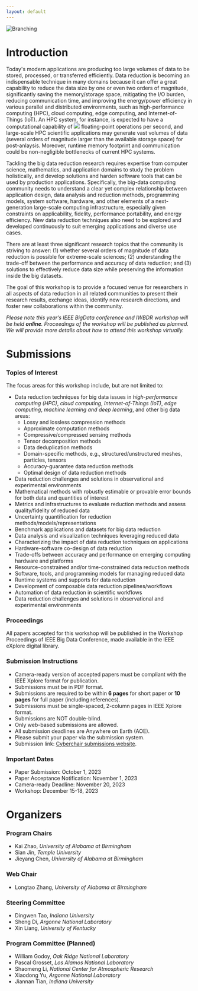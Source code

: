 ```yaml
---
layout: default
---
```


![Branching](https://user-images.githubusercontent.com/5705572/190949258-6678a21c-b33d-468c-bdba-0cd25c8ce0cd.png)

# Introduction

Today's modern applications are producing too large volumes of data to be stored, processed, or transferred efficiently. Data reduction is becoming an indispensable technique in many domains because it can offer a great capability to reduce the data size by one or even two orders of magnitude, significantly saving the memory/storage space, mitigating the I/O burden, reducing communication time, and improving the energy/power efficiency in various parallel and distributed environments, such as high-performance computing (HPC), cloud computing, edge computing, and Internet-of-Things (IoT). An HPC system, for instance, is expected to have a computational capability of <img src="https://render.githubusercontent.com/render/math?math=10^{18}"> floating-point operations per second, and large-scale HPC scientific applications may generate vast volumes of data (several orders of magnitude larger than the available storage space) for post-anlaysis.  Moreover, runtime memory footprint and communication could be non-negligible bottlenecks of current HPC systems.

Tackling the big data reduction research requires expertise from computer science, mathematics, and application domains to study the problem holistically, and develop solutions and harden software tools that can be used by production applications. Specifically, the big-data computing community needs to understand a clear yet complex relationship between application design, data analysis and reduction methods, programming models, system software, hardware, and other elements of a next-generation large-scale computing infrastructure, especially given constraints on applicability, fidelity, performance portability, and energy efficiency. New data reduction techniques also need to be explored and developed continuously to suit emerging applications and diverse use cases.

There are at least three significant research topics that the community is striving to answer: (1) whether several orders of magnitude of data reduction is possible for extreme-scale sciences; (2) understanding the trade-off between the performance and accuracy of data reduction; and (3) solutions to effectively reduce data size while preserving the information inside the big datasets. 

The goal of this workshop is to provide a focused venue for researchers in all aspects of data reduction in all related communities to present their research results, exchange ideas, identify new research directions, and foster new collaborations within the community.

<em>Please note this year’s IEEE BigData conference and IWBDR workshop will be held **online**. Proceedings of the workshop will be published as planned. We will provide more details about how to attend this workshop virtually.</em>

# Submissions

### Topics of Interest

The focus areas for this workshop include, but are not limited to:

- Data reduction techniques for big data issues in _high-performance computing (HPC)_, _cloud computing_, _Internet-of-Things (IoT)_, _edge computing_, _machine learning and deep learning_, and other big data areas:
  - Lossy and lossless compression methods
  - Approximate computation methods
  - Compressive/compressed sensing methods
  - Tensor decomposition methods
  - Data deduplication methods
  - Domain-specific methods, e.g., structured/unstructured meshes, particles, tensors
  - Accuracy-guarantee data reduction methods
  - Optimal design of data reduction methods
- Data reduction challenges and solutions in observational and experimental environments
- Mathematical methods with robustly estimable or provable error bounds for both data and quantities of interest
- Metrics and infrastructures to evaluate reduction methods and assess quality/fidelity of reduced data
- Uncertainty quantification for reduction methods/models/representations
- Benchmark applications and datasets for big data reduction 
- Data analysis and visualization techniques leveraging reduced data
- Characterizing the impact of data reduction techniques on applications
- Hardware-software co-design of data reduction
- Trade-offs between accuracy and performance on emerging computing hardware and platforms
- Resource-constrained and/or time-constrained data reduction methods
- Software, tools, and programming models for managing reduced data
- Runtime systems and supports for data reduction
- Development of composable data reduction pipelines/workflows
- Automation of data reduction in scientific workflows
- Data reduction challenges and solutions in observational and experimental environments 

### Proceedings

All papers accepted for this workshop will be published in the Workshop Proceedings of IEEE Big Data Conference, made available in the IEEE eXplore digital library.

### Submission Instructions

* Camera-ready version of accepted papers must be compliant with the IEEE Xplore format for publication.
* Submissions must be in PDF format.
* Submissions are required to be within **6 pages** for short paper or **10 pages** for full paper (including references).
* Submissions must be single-spaced, 2-column pages in IEEE Xplore format.
* Submissions are NOT double-blind.
* Only web-based submissions are allowed.
* All submission deadlines are Anywhere on Earth (AOE).
* Please submit your paper via the submission system.
* Submission link: [Cyberchair submissions website](https://wi-lab.com/cyberchair/2023/bigdata23/scripts/submit.php?subarea=S38&undisplay_detail=1&wh=/cyberchair/2023/bigdata23/scripts/ws_submit.php).

### Important Dates

* Paper Submission: October 1, 2023
* Paper Acceptance Notification: November 1, 2023
* Camera-ready Deadline: November 20, 2023
* Workshop: December 15-18, 2023

# Organizers

### Program Chairs
* Kai Zhao, _University of Alabama at Birmingham_
* Sian Jin, _Temple University_
* Jieyang Chen, _University of Alabama at Birmingham_

### Web Chair
* Longtao Zhang, _University of Alabama at Birmingham_

### Steering Committee
* Dingwen Tao, _Indiana University_
* Sheng Di, _Argonne National Laboratory_
* Xin Liang, _University of Kentucky_

### Program Committee (Planned)

* William Godoy, _Oak Ridge National Laboratory_
* Pascal Grosset, _Los Alamos National Laboratory_
* Shaomeng Li, _National Center for Atmospheric Research_
* Xiaodong Yu, _Argonne National Laboratory_
* Jiannan Tian, _Indiana University_

[//]: # (# Program Schedule)

[//]: # ()
[//]: # (Date: December 18, 2022)

[//]: # ()
[//]: # (Timezone: Japan Time &#40;JST&#41;, UTC+9)

[//]: # ()
[//]: # (- 2:00 pm -- 5:15 pm JST)

[//]: # (- 12:00 AM -- 3:15 AM ET)

[//]: # (- 11:00 PM -- 2:15 AM CT)

[//]: # (- 10:00 PM -- 1:15 AM MT)

[//]: # (- 9:00 PM -- 0:15 AM PT)

[//]: # ()
[//]: # (| **Time**           | **Title**                                                                                                           |)

[//]: # (| ------------------ | ------------------------------------------------------------------------------------------------------------------- |)

[//]: # (| 2:00 - 2:05 pm | Opening Remarks and Welcome                                                                                         |)

[//]: # (|                     | Dingwen Tao, Xin Liang, Sheng  Di                                                                                   |)

[//]: # (| 2:05 - 3:00 pm | **Invited Talk**: Compressed Data Direct Processing for Big Data Reduction                                                                                            |)

[//]: # (|                    | **Feng Zhang**, Associate Professor, Renmin University                                                                                                                 |)

[//]: # (| 3:00 - 3:20 pm | **S11201**: Machine Learning Platform for Extreme Scale Computing on Compressed IoT Data.           |)

[//]: # (|                    | Seshu Tirupathi, Dhaval Salwala, Giulio Zizzo, Ambrish Rawat, Mark Purcell, Søren Kejser Jensen, Christian Thomsen, Nguyen Ho, Carlos E. Muniz Cuza, Jonas Brusokas, Torben Bach Pedersen, Giorgos Alexiou, Giorgos Giannopoulos, Panagiotis Gidarakos, Alexandros Kalimeris, Stavros Maroulis, George Papastefanatos, Ioannis Psarros, Vassilis Stamatopoulos, and Manolis Terrovitis                                                     |)

[//]: # (| 3:20 - 3:40 pm | **S11202**: Lossy Compression to Reduce Latency of Local Image Transfer for Autonomous Off-Road Perception Systems                                                         |)

[//]: # (|                    | Max Faykus, Bradley Selee, Jon Calhoun, and Melissa Smith                                               |)

[//]: # (| 3:40 - 4:00 pm | **BigD616**: Estimating Potential Error in Sampling Interpolation                                    |)

[//]: # (|                    | Megan Hickman Fulp, Dakota Fulp, and Jon Calhoun                                |)

[//]: # (| 4:00 - 4:10 pm | **Coffee Break**                                                                                                    |)

[//]: # (| 4:10 - 4:30 pm | **S11204**: Towards Guaranteeing Error Bound in DCT-based Lossy Compression                                   |)

[//]: # (|                    | Jiaxi Chen, Aekyeung Moon, and Seung Woo Son                                                                            |)

[//]: # (| 4:30 - 4:50 pm | **S11203**: Exploring Data Corruption Inside SZ                                   |)

[//]: # (|                    | Ruiwen Shan and Jon C. Calhoun                                                                            |)

[//]: # (| 4:50 - 5:10 pm | **BigD247**: Extraction of Power Consumption Patterns using Non-negative Tucker Decomposition  |)

[//]: # (|                    | Taku Moriyama, Mio Hosoe, Masashi Kuwano, and Yuka Minamino                                                                            |)

[//]: # (| 5:10 - 5:15 pm | **Closing Remarks**                                                                                                 |)


[//]: # (# Participation)

[//]: # (Office website: [https://events.rdmobile.com/Sessions/Details/1638858]&#40;https://events.rdmobile.com/Sessions/Details/1638858&#41;)

